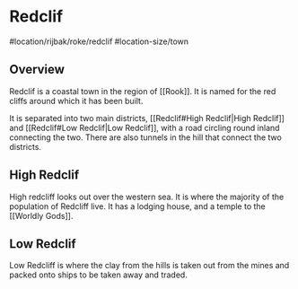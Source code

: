 # Redclif
#location/rijbak/roke/redclif #location-size/town

## Overview
Redclif is a coastal town in the region of [[Rook]]. It is named for the red cliffs around which it has been built.

It is separated into two main districts, [[Redclif#High Redclif|High Redclif]] and [[Redclif#Low Redclif|Low Redclif]], with a road circling round inland connecting the two.
There are also tunnels in the hill that connect the two districts.

## High Redclif
High redcliff looks out over the western sea. It is where the majority of the population of Redcliff live. It has a lodging house, and a temple to the [[Worldly Gods]].

## Low Redclif
Low Redcliff is where the clay from the hills is taken out from the mines and packed onto ships to be taken away and traded.